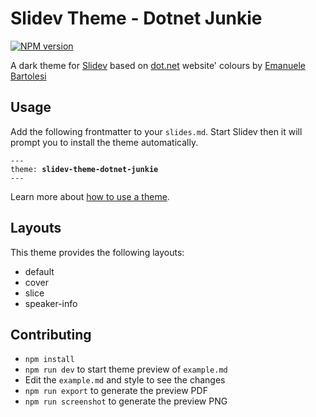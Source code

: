 # Slidev Theme - Dotnet Junkie

[![NPM version](https://img.shields.io/npm/v/slidev-theme-slide-dev-dotnet-junkie?color=3AB9D4&label=)](https://www.npmjs.com/package/slidev-theme-slide-dev-dotnet-junkie)

A dark theme for [Slidev](https://github.com/slidevjs/slidev) based on [dot.net](https://dot.net) website' colours by [Emanuele Bartolesi](https://www.emanuelebartolesi.com)

<!--
  Learn more about how to write a theme:
  https://sli.dev/themes/write-a-theme.html
--->

<!--
  run `npm run dev` to check out the slides for more details of how to start writing a theme
-->

<!--
  Put some screenshots here to demonstrate your theme

  Live demo: [...]
-->

## Usage

Add the following frontmatter to your `slides.md`. Start Slidev then it will prompt you to install the theme automatically.

<pre><code>---
theme: <b>slidev-theme-dotnet-junkie</b>
---</code></pre>

Learn more about [how to use a theme](https://sli.dev/themes/use).

## Layouts

This theme provides the following layouts:

- default
- cover
- slice
- speaker-info

## Contributing

- `npm install`
- `npm run dev` to start theme preview of `example.md`
- Edit the `example.md` and style to see the changes
- `npm run export` to generate the preview PDF
- `npm run screenshot` to generate the preview PNG

